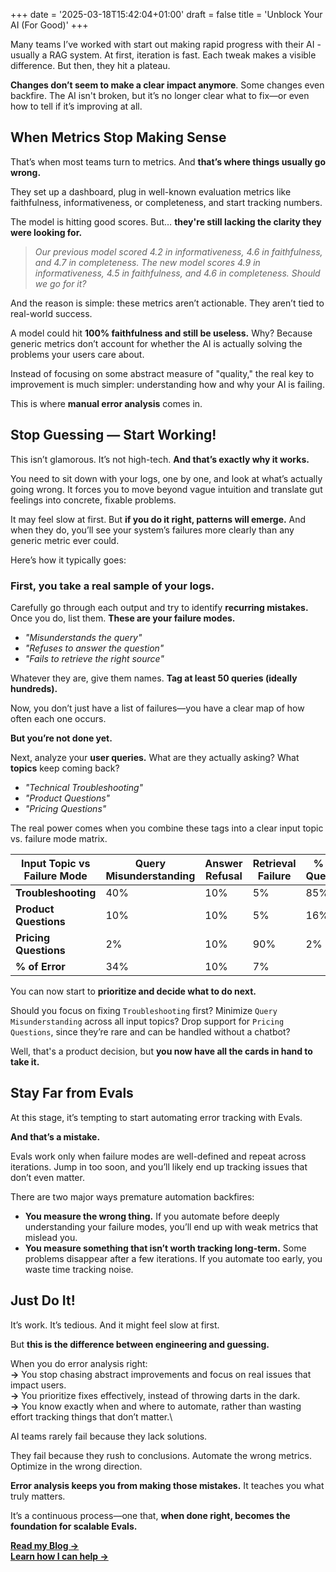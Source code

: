 +++
date = '2025-03-18T15:42:04+01:00'
draft = false
title = 'Unblock Your AI (For Good)'
+++

Many teams I’ve worked with start out making rapid progress with their AI - usually a RAG system. At first, iteration is fast. Each tweak makes a visible difference. But then, they hit a plateau.

**Changes don’t seem to make a clear impact anymore**. Some changes even backfire. The AI isn't broken, but it’s no longer clear what to fix—or even how to tell if it’s improving at all.

## When Metrics Stop Making Sense

That’s when most teams turn to metrics. And **that’s where things usually go wrong.**

They set up a dashboard, plug in well-known evaluation metrics like faithfulness, informativeness, or completeness, and start tracking numbers.

The model is hitting good scores. But… **they're still lacking the clarity they were looking for.**

> _Our previous model scored 4.2 in informativeness, 4.6 in faithfulness, and 4.7 in completeness. The new model scores 4.9 in informativeness, 4.5 in faithfulness, and 4.6 in completeness. Should we go for it?_

And the reason is simple: these metrics aren’t actionable. They aren’t tied to real-world success.

A model could hit **100% faithfulness and still be useless.** Why? Because generic metrics don’t account for whether the AI is actually solving the problems your users care about.

Instead of focusing on some abstract measure of "quality," the real key to improvement is much simpler: understanding how and why your AI is failing.

This is where **manual error analysis** comes in.

## Stop Guessing — Start Working!

This isn’t glamorous. It’s not high-tech. **And that’s exactly why it works.**

You need to sit down with your logs, one by one, and look at what’s actually going wrong. It forces you to move beyond vague intuition and translate gut feelings into concrete, fixable problems.

It may feel slow at first. But **if you do it right, patterns will emerge.** And when they do, you’ll see your system’s failures more clearly than any generic metric ever could.

Here’s how it typically goes:

### First, you take a real sample of your logs.

Carefully go through each output and try to identify **recurring mistakes.** Once you do, list them. **These are your failure modes.**

- _"Misunderstands the query"_
- _"Refuses to answer the question"_
- _"Fails to retrieve the right source"_

Whatever they are, give them names. **Tag at least 50 queries (ideally hundreds).**

Now, you don’t just have a list of failures—you have a clear map of how often each one occurs.

**But you’re not done yet.**

Next, analyze your **user queries.** What are they actually asking? What **topics** keep coming back?

- _"Technical Troubleshooting"_
- _"Product Questions"_
- _"Pricing Questions"_

The real power comes when you combine these tags into a clear input topic vs. failure mode matrix.

| **Input Topic vs Failure Mode** | **Query Misunderstanding** | **Answer Refusal** | **Retrieval Failure** | **% of Queries** |
| ------------------------------- | -------------------------- | ------------------ | --------------------- | ---------------- |
| **Troubleshooting**             | 40%                        | 10%                | 5%                    | 85%              |
| **Product Questions**           | 10%                        | 10%                | 5%                    | 16%              |
| **Pricing Questions**           | 2%                         | 10%                | 90%                   | 2%               |
| **% of Error**                  | 34%                        | 10%                | 7%                    |                  |

You can now start to **prioritize and decide what to do next.**

Should you focus on fixing `Troubleshooting` first? Minimize `Query Misunderstanding` across all input topics? Drop support for `Pricing Questions`, since they’re rare and can be handled without a chatbot?

Well, that's a product decision, but **you now have all the cards in hand to take it.**

## Stay Far from Evals

At this stage, it’s tempting to start automating error tracking with Evals.

**And that’s a mistake.**

Evals work only when failure modes are well-defined and repeat across iterations. Jump in too soon, and you’ll likely end up tracking issues that don’t even matter.

There are two major ways premature automation backfires:

- **You measure the wrong thing.** If you automate before deeply understanding your failure modes, you’ll end up with weak metrics that mislead you.
- **You measure something that isn’t worth tracking long-term.** Some problems disappear after a few iterations. If you automate too early, you waste time tracking noise.

## Just Do It!

It’s work. It’s tedious. And it might feel slow at first.

But **this is the difference between engineering and guessing.**

When you do error analysis right:\
**→** You stop chasing abstract improvements and focus on real issues that impact users.\
**→** You prioritize fixes effectively, instead of throwing darts in the dark.\
**→** You know exactly when and where to automate, rather than wasting effort tracking things that don’t matter.\

AI teams rarely fail because they lack solutions.

They fail because they rush to conclusions. Automate the wrong metrics. Optimize in the wrong direction.

**Error analysis keeps you from making those mistakes.** It teaches you what truly matters.

It’s a continuous process—one that, **when done right, becomes the foundation for scalable Evals.**

[**Read my Blog →**](./articles/)  
[**Learn how I can help →**](./work-with-me)
